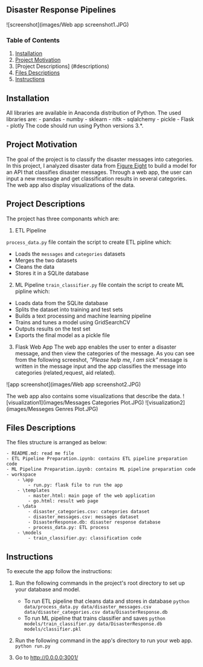## Disaster Response Pipelines

![screenshot](images/Web app screenshot1.JPG)

### Table of Contents

1. [Installation](#installation)
2. [Project Motivation](#motivation)
3. [Project Descriptions] (#descriptions)
4. [Files Descriptions](#files)
5. [Instructions](#instructions)

## Installation <a name="installation"></a>

All libraries are available in Anaconda distribution of Python. The used libraries are:
	- pandas
	- numby
	- sklearn
	- nltk
	- sqlalchemy
	- pickle
	- Flask
	- plotly
The code should run using Python versions 3.*.

## Project Motivation<a name="motivation"></a>

The goal of the project is to classify the disaster messages into categories. 
In this project, I analyzed disaster data from [Figure Eight](https://www.figure-eight.com/) to build a model for an API that classifies disaster messages. 
Through a web app, the user can input a new message and get classification results in several categories. The web app also display visualizations of the data. 


## Project Descriptions<a name = "descriptions"></a>
The project has three componants which are:

1. ETL Pipeline

`process_data.py` file contain the script to create ETL pipline which:

- Loads the `messages` and `categories` datasets
- Merges the two datasets
- Cleans the data
- Stores it in a SQLite database

2. ML Pipeline
`train_classifier.py` file contain the script to create ML pipline which:

- Loads data from the SQLite database
- Splits the dataset into training and test sets
- Builds a text processing and machine learning pipeline
- Trains and tunes a model using GridSearchCV
- Outputs results on the test set
- Exports the final model as a pickle file

3. Flask Web App
The web app enables the user to enter a disaster message, and then view the categories of the message. 
As you can see from the following screeshot, *"Please help me, I am sick"* message is written in the message input and the app classifies the message into categories (related,request, aid related).
 
 ![app screenshot](images/Web app screenshot2.JPG)
 
 The web app also contains some visualizations that describe the data. 
 ![visualization1](images/Messages Categories Plot.JPG)
 ![visualization2](images/Messeges Genres Plot.JPG)
 
## Files Descriptions <a name="files"></a>

The files structure is arranged as below:

	- README.md: read me file
	- ETL Pipeline Preparation.ipynb: contains ETL pipeline preparation code
	- ML Pipeline Preparation.ipynb: contains ML pipeline preparation code
	- workspace
		- \app
			- run.py: flask file to run the app
		- \templates
			- master.html: main page of the web application 
			- go.html: result web page
		- \data
			- disaster_categories.csv: categories dataset
			- disaster_messages.csv: messages dataset
			- DisasterResponse.db: disaster response database
			- process_data.py: ETL process
		- \models
			- train_classifier.py: classification code

## Instructions <a name="instructions"></a>

To execute the app follow the instructions:
1. Run the following commands in the project's root directory to set up your database and model.

    - To run ETL pipeline that cleans data and stores in database
        `python data/process_data.py data/disaster_messages.csv data/disaster_categories.csv data/DisasterResponse.db`
    - To run ML pipeline that trains classifier and saves
        `python models/train_classifier.py data/DisasterResponse.db models/classifier.pkl`

2. Run the following command in the app's directory to run your web app.
    `python run.py`

3. Go to http://0.0.0.0:3001/

